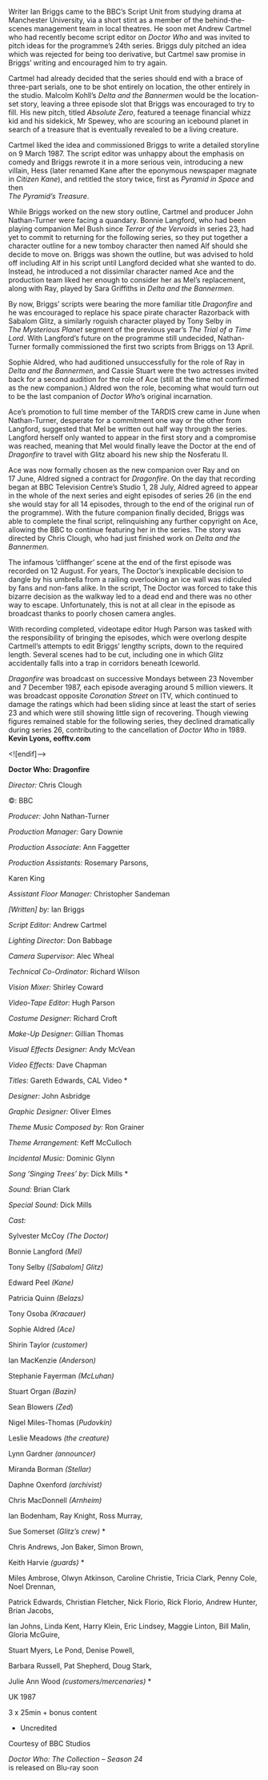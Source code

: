 
Writer Ian Briggs came to the BBC’s Script Unit from studying drama at Manchester University, via a short stint as a member of the behind-the-scenes management team in local theatres. He soon met Andrew Cartmel who had recently become script editor on _Doctor Who_ and was invited to pitch ideas for the programme’s 24th series. Briggs duly pitched an idea which was rejected for being too derivative, but Cartmel saw promise in Briggs’ writing and encouraged him to try again.

Cartmel had already decided that the series should end with a brace of three-part serials, one to be shot entirely on location, the other entirely in the studio. Malcolm Kohll’s _Delta and the Bannermen_ would be the location-set story, leaving a three episode slot that Briggs was encouraged to try to fill. His new pitch, titled _Absolute Zero_, featured a teenage financial whizz kid and his sidekick, Mr Spewey, who are scouring an icebound planet in search of a treasure that is eventually revealed to be a living creature.

Cartmel liked the idea and commissioned Briggs to write a detailed storyline on 9 March 1987. The script editor was unhappy about the emphasis on comedy and Briggs rewrote it in a more serious vein, introducing a new villain, Hess (later renamed Kane after the eponymous newspaper magnate in _Citizen Kane_), and retitled the story twice, first as _Pyramid in Space_ and then  
_The Pyramid’s Treasure_.

While Briggs worked on the new story outline, Cartmel and producer John Nathan-Turner were facing a quandary. Bonnie Langford, who had been playing companion Mel Bush since _Terror of the Vervoids_ in series 23, had yet to commit to returning for the following series, so they put together a character outline for a new tomboy character then named Alf should she decide to move on. Briggs was shown the outline, but was advised to hold off including Alf in his script until Langford decided what she wanted to do. Instead, he introduced a not dissimilar character named Ace and the production team liked her enough to consider her as Mel’s replacement, along with Ray, played by Sara Griffiths in _Delta and the Bannermen_.

By now, Briggs’ scripts were bearing the more familiar title _Dragonfire_ and he was encouraged to replace his space pirate character Razorback with Sabalom Glitz, a similarly roguish character played by Tony Selby in  
_The Mysterious Planet_ segment of the previous year’s _The Trial of a Time Lord_. With Langford’s future on the programme still undecided, Nathan-Turner formally commissioned the first two scripts from Briggs on 13 April.

Sophie Aldred, who had auditioned unsuccessfully for the role of Ray in _Delta and the Bannermen_, and Cassie Stuart were the two actresses invited back for a second audition for the role of Ace (still at the time not confirmed as the new companion.) Aldred won the role, becoming what would turn out to be the last companion of _Doctor Who_’s original incarnation.

Ace’s promotion to full time member of the TARDIS crew came in June when Nathan-Turner, desperate for a commitment one way or the other from Langford, suggested that Mel be written out half way through the series. Langford herself only wanted to appear in the first story and a compromise was reached, meaning that Mel would finally leave the Doctor at the end of _Dragonfire_ to travel with Glitz aboard his new ship the Nosferatu II.

Ace was now formally chosen as the new companion over Ray and on  
17 June, Aldred signed a contract for _Dragonfire_. On the day that recording began at BBC Television Centre’s Studio 1, 28 July, Aldred agreed to appear in the whole of the next series and eight episodes of series 26 (in the end she would stay for all 14 episodes, through to the end of the original run of the programme). With the future companion finally decided, Briggs was able to complete the final script, relinquishing any further copyright on Ace, allowing the BBC to continue featuring her in the series. The story was directed by Chris Clough, who had just finished work on _Delta and the Bannermen_.

The infamous ‘cliffhanger’ scene at the end of the first episode was recorded on 12 August. For years, The Doctor’s inexplicable decision to dangle by his umbrella from a railing overlooking an ice wall was ridiculed by fans and non-fans alike. In the script, The Doctor was forced to take this bizarre decision as the walkway led to a dead end and there was no other way to escape. Unfortunately, this is not at all clear in the episode as broadcast thanks to poorly chosen camera angles.

With recording completed, videotape editor Hugh Parson was tasked with the responsibility of bringing the episodes, which were overlong despite Cartmell’s attempts to edit Briggs’ lengthy scripts, down to the required length. Several scenes had to be cut, including one in which Glitz accidentally falls into a trap in corridors beneath Iceworld.

_Dragonfire_ was broadcast on successive Mondays between 23 November and 7 December 1987, each episode averaging around 5 million viewers. It was broadcast opposite _Coronation Street_ on ITV, which continued to damage the ratings which had been sliding since at least the start of series 23 and which were still showing little sign of recovering. Though viewing figures remained stable for the following series, they declined dramatically during series 26, contributing to the cancellation of _Doctor Who_ in 1989.<br>
**Kevin Lyons, eofftv.com**<br>

<![endif]-->

**Doctor Who: Dragonfire**

_Director:_ Chris Clough

©: BBC

_Producer:_ John Nathan-Turner

_Production Manager:_ Gary Downie

_Production Associate_: Ann Faggetter

_Production Assistants:_ Rosemary Parsons,

Karen King

_Assistant Floor Manager:_ Christopher Sandeman

_[Written] by:_ Ian Briggs

_Script Editor:_ Andrew Cartmel

_Lighting Director:_ Don Babbage

_Camera Supervisor_: Alec Wheal

_Technical Co-Ordinator:_ Richard Wilson

_Vision Mixer:_ Shirley Coward

_Video-Tape Editor:_ Hugh Parson

_Costume Designer:_ Richard Croft

_Make-Up Designer_: Gillian Thomas

_Visual Effects Designer:_ Andy McVean

_Video Effects:_ Dave Chapman

_Titles:_ Gareth Edwards, CAL Video *

_Designer:_ John Asbridge

_Graphic Designer:_ Oliver Elmes

_Theme Music Composed by:_ Ron Grainer

_Theme Arrangement:_ Keff McCulloch

_Incidental Music:_ Dominic Glynn

_Song ‘Singing Trees’ by_: Dick Mills *

_Sound:_ Brian Clark

_Special Sound:_ Dick Mills

_Cast:_

Sylvester McCoy _(The Doctor)_

Bonnie Langford _(Mel)_

Tony Selby _([Sabalom] Glitz)_

Edward Peel _(Kane)_

Patricia Quinn _(Belazs)_

Tony Osoba _(Kracauer)_

Sophie Aldred _(Ace)_

Shirin Taylor _(customer)_

Ian MacKenzie _(Anderson)_

Stephanie Fayerman _(McLuhan)_

Stuart Organ _(Bazin)_

Sean Blowers _(Zed_)

Nigel Miles-Thomas (_Pudovkin)_

Leslie Meadows _(the creature)_

Lynn Gardner _(announcer)_

Miranda Borman _(Stellar)_

Daphne Oxenford _(archivist)_

Chris MacDonnell _(Arnheim)_

Ian Bodenham, Ray Knight, Ross Murray,

Sue Somerset _(Glitz’s crew)_ *

Chris Andrews, Jon Baker, Simon Brown,

Keith Harvie _(guards)_ *

Miles Ambrose, Olwyn Atkinson, Caroline Christie, Tricia Clark, Penny Cole, Noel Drennan,

Patrick Edwards, Christian Fletcher, Nick Florio, Rick Florio, Andrew Hunter, Brian Jacobs,

Ian Johns, Linda Kent, Harry Klein, Eric Lindsey, Maggie Linton, Bill Malin, Gloria McGuire,

Stuart Myers, Le Pond, Denise Powell,

Barbara Russell, Pat Shepherd, Doug Stark,

Julie Ann Wood _(customers/mercenaries)_ *

UK 1987

3 x 25min + bonus content

* Uncredited

Courtesy of BBC Studios

_Doctor Who: The Collection – Season 24_  
is released on Blu-ray soon


<!--stackedit_data:
eyJoaXN0b3J5IjpbMzE3Mjg5Mjc4LDI0MTYzMjgxNF19
-->
